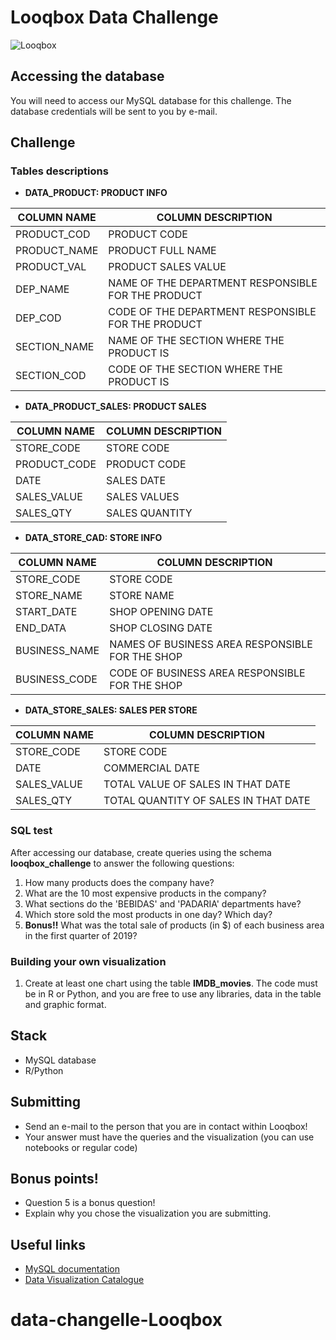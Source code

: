 # Looqbox Data Challenge
![Looqbox](https://github.com/looqbox/data-challenge/blob/master/logo.png)

## Accessing the database
You will need to access our MySQL database for this challenge. The database credentials will be sent to you by e-mail.

## Challenge
### Tables descriptions
- **DATA_PRODUCT: PRODUCT INFO**

| COLUMN NAME  | COLUMN DESCRIPTION                                 |
|--------------|----------------------------------------------------|
| PRODUCT_COD  | PRODUCT CODE                                       |
| PRODUCT_NAME | PRODUCT FULL NAME                                  |
| PRODUCT_VAL  | PRODUCT SALES VALUE                                |
| DEP_NAME     | NAME OF THE DEPARTMENT RESPONSIBLE FOR THE PRODUCT |
| DEP_COD      | CODE OF THE DEPARTMENT RESPONSIBLE FOR THE PRODUCT |
| SECTION_NAME | NAME OF THE SECTION WHERE THE PRODUCT IS           |
| SECTION_COD  | CODE OF THE SECTION WHERE THE PRODUCT IS           |

- **DATA_PRODUCT_SALES: PRODUCT SALES**

| COLUMN NAME  | COLUMN DESCRIPTION                                 |
|--------------|----------------------------------------------------|
| STORE_CODE   | STORE CODE                                         |
| PRODUCT_CODE | PRODUCT CODE                                       |
| DATE         | SALES DATE                                         |
| SALES_VALUE  | SALES VALUES                                       |
| SALES_QTY    | SALES QUANTITY                                     |

- **DATA_STORE_CAD: STORE INFO**

| COLUMN NAME  | COLUMN DESCRIPTION                                 |
|--------------|----------------------------------------------------|
| STORE_CODE   | STORE CODE                                         |
| STORE_NAME   | STORE NAME                                         |
| START_DATE   | SHOP OPENING DATE                                  |
| END_DATA     | SHOP CLOSING DATE                                  |
| BUSINESS_NAME| NAMES OF BUSINESS AREA RESPONSIBLE FOR THE SHOP    |
| BUSINESS_CODE| CODE OF BUSINESS AREA RESPONSIBLE FOR THE SHOP     |

- **DATA_STORE_SALES: SALES PER STORE**

| COLUMN NAME  | COLUMN DESCRIPTION                                 |
|--------------|----------------------------------------------------|
| STORE_CODE   | STORE CODE                                         |
| DATE         | COMMERCIAL DATE                                    |
| SALES_VALUE  | TOTAL VALUE OF SALES IN THAT DATE                  |
| SALES_QTY    | TOTAL QUANTITY OF SALES IN THAT DATE               |

### SQL test
After accessing our database, create queries using the schema **looqbox_challenge** to answer the following questions:

1) How many products does the company have?
2) What are the 10 most expensive products in the company?
3) What sections do the 'BEBIDAS' and 'PADARIA' departments have?
4) Which store sold the most products in one day? Which day?
5) **Bonus!!** What was the total sale of products (in $) of each business area in the first quarter of 2019?

### Building your own visualization
1) Create at least one chart using the table **IMDB_movies**. The code must be in R or Python, and you are free to use any libraries, data in the table and graphic format.

## Stack
- MySQL database 
- R/Python

## Submitting
- Send an e-mail to the person that you are in contact within Looqbox!
- Your answer must have the queries and the visualization (you can use notebooks or regular code)

## Bonus points!
- Question 5 is a bonus question!
- Explain why you chose the visualization you are submitting.

## Useful links
- [MySQL documentation](https://dev.mysql.com/doc/)
- [Data Visualization Catalogue](https://datavizcatalogue.com/)
# data-changelle-Looqbox

